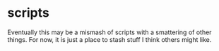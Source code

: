 # scripts
Eventually this may be a mismash of scripts with a smattering of other things.  For
now, it is just a place to stash stuff I think others might like.
